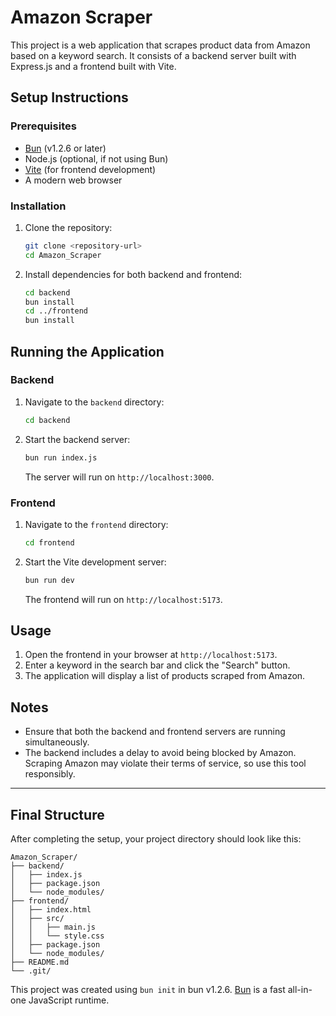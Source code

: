 # Amazon Scraper

This project is a web application that scrapes product data from Amazon based on a keyword search. It consists of a backend server built with Express.js and a frontend built with Vite.

## Setup Instructions

### Prerequisites
- [Bun](https://bun.sh) (v1.2.6 or later)
- Node.js (optional, if not using Bun)
- [Vite](https://vitejs.dev) (for frontend development)
- A modern web browser

### Installation

1. Clone the repository:
   ```bash
   git clone <repository-url>
   cd Amazon_Scraper
   ```

2. Install dependencies for both backend and frontend:
   ```bash
   cd backend
   bun install
   cd ../frontend
   bun install
   ```

## Running the Application

### Backend
1. Navigate to the `backend` directory:
   ```bash
   cd backend
   ```

2. Start the backend server:
   ```bash
   bun run index.js
   ```

   The server will run on `http://localhost:3000`.

### Frontend
1. Navigate to the `frontend` directory:
   ```bash
   cd frontend
   ```

2. Start the Vite development server:
   ```bash
   bun run dev
   ```

   The frontend will run on `http://localhost:5173`.

## Usage

1. Open the frontend in your browser at `http://localhost:5173`.
2. Enter a keyword in the search bar and click the "Search" button.
3. The application will display a list of products scraped from Amazon.

## Notes
- Ensure that both the backend and frontend servers are running simultaneously.
- The backend includes a delay to avoid being blocked by Amazon. Scraping Amazon may violate their terms of service, so use this tool responsibly.

---

## Final Structure

After completing the setup, your project directory should look like this:

```
Amazon_Scraper/
├── backend/
│   ├── index.js
│   ├── package.json
│   └── node_modules/
├── frontend/
│   ├── index.html
│   ├── src/
│   │   ├── main.js
│   │   └── style.css
│   ├── package.json
│   └── node_modules/
├── README.md
└── .git/
```

This project was created using `bun init` in bun v1.2.6. [Bun](https://bun.sh) is a fast all-in-one JavaScript runtime.
